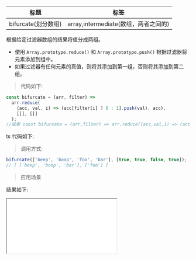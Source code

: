 | 标题                | 标签                                 |
| ------------------- | ------------------------------------ |
| bifurcate(划分数组) | array,intermediate(数组，两者之间的) |

根据给定过滤器数组的结果将值分成两组。

- 使用 `Array.prototype.reduce()` 和 `Array.prototype.push()` 根据过滤器将元素添加到组中。
- 如果过滤器有任何元素的真值，则将其添加到第一组，否则将其添加到第二组。

> 代码如下:

```js
const bifurcate = (arr, filter) =>
  arr.reduce(
    (acc, val, i) => (acc[filter[i] ? 0 : 1].push(val), acc),
    [[], []]
  );
//或者 const bifurcate = (arr,filter) => arr.reduce((acc,val,i) => (acc[Number(!filter[i])].push(val),acc),[[],[]]);
```

ts 代码如下:

<div class="code-editor" data-url="codes/javascript/ts/bifurcate.ts" data-language="typescript"></div>

> 调用方式:

```js
bifurcate(['beep', 'boop', 'foo', 'bar'], [true, true, false, true]);
// [ ['beep', 'boop', 'bar'], ['foo'] ]
```

> 应用场景

<div class="code-editor" data-url="codes/javascript/html/bifurcate.html" data-language="html"></div>

结果如下:

<iframe src="codes/javascript/html/bifurcate.html"></iframe>
